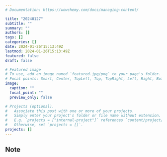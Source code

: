 ```yaml
---
# Documentation: https://wowchemy.com/docs/managing-content/

title: "20240127"
subtitle: ""
summary: ""
authors: []
tags: []
categories: []
date: 2024-01-26T15:13:49Z
lastmod: 2024-01-26T15:13:49Z
featured: false
draft: false

# Featured image
# To use, add an image named `featured.jpg/png` to your page's folder.
# Focal points: Smart, Center, TopLeft, Top, TopRight, Left, Right, BottomLeft, Bottom, BottomRight.
image:
  caption: ""
  focal_point: ""
  preview_only: false

# Projects (optional).
#   Associate this post with one or more of your projects.
#   Simply enter your project's folder or file name without extension.
#   E.g. `projects = ["internal-project"]` references `content/project/deep-learning/index.md`.
#   Otherwise, set `projects = []`.
projects: []
---
```


## Note

